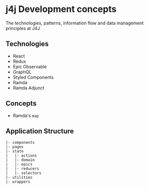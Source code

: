 # j4j Development concepts

The technologies, patterns, information flow and data management principles at J4J

## Technologies
- React
- Redux
- Epic Observable
- GraphQL
- Styled Components
- Ramda
- Ramda Adjunct

## Concepts

- Ramda's `map`

## Application Structure
```
|- components
|- pages
|- state
|   |- actions
|   |- domain
|   |- epics
|   |- reducers
|   |- selectors
|- utilities
|- wrappers
```
